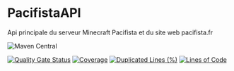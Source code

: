 # PacifistaAPI
Api principale du serveur Minecraft Pacifista et du site web pacifista.fr

![Maven Central](https://img.shields.io/maven-central/v/fr.pacifista.api/pacifista-api.svg)

[![Quality Gate Status](https://sonarqube.funixgaming.fr/api/project_badges/measure?project=PacifistaMC_PacifistaAPI_AYQzovLnBQ5gx4sidxt8&metric=alert_status&token=sqb_3c6a62421529a6d0ac63e6686b7e84376c86f25d)](https://sonarqube.funixgaming.fr/dashboard?id=PacifistaMC_PacifistaAPI_AYQzovLnBQ5gx4sidxt8)
[![Coverage](https://sonarqube.funixgaming.fr/api/project_badges/measure?project=PacifistaMC_PacifistaAPI_AYQzovLnBQ5gx4sidxt8&metric=coverage&token=sqb_3c6a62421529a6d0ac63e6686b7e84376c86f25d)](https://sonarqube.funixgaming.fr/dashboard?id=PacifistaMC_PacifistaAPI_AYQzovLnBQ5gx4sidxt8)
[![Duplicated Lines (%)](https://sonarqube.funixgaming.fr/api/project_badges/measure?project=PacifistaMC_PacifistaAPI_AYQzovLnBQ5gx4sidxt8&metric=duplicated_lines_density&token=sqb_3c6a62421529a6d0ac63e6686b7e84376c86f25d)](https://sonarqube.funixgaming.fr/dashboard?id=PacifistaMC_PacifistaAPI_AYQzovLnBQ5gx4sidxt8)
[![Lines of Code](https://sonarqube.funixgaming.fr/api/project_badges/measure?project=PacifistaMC_PacifistaAPI_AYQzovLnBQ5gx4sidxt8&metric=ncloc&token=sqb_3c6a62421529a6d0ac63e6686b7e84376c86f25d)](https://sonarqube.funixgaming.fr/dashboard?id=PacifistaMC_PacifistaAPI_AYQzovLnBQ5gx4sidxt8)

